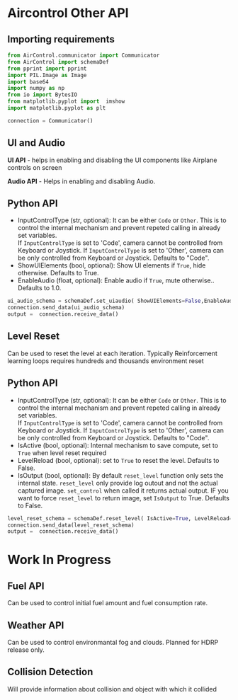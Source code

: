 # Aircontrol Other API 


## Importing requirements


```python
from AirControl.communicator import Communicator
from AirControl import schemaDef
from pprint import pprint
import PIL.Image as Image
import base64
import numpy as np
from io import BytesIO
from matplotlib.pyplot import  imshow
import matplotlib.pyplot as plt

connection = Communicator()
```

## UI and Audio

**UI API** - helps in enabling and disabling the UI components like Airplane controls on screen

**Audio API** - Helps in enabling and disabling Audio. 

## Python API

- InputControlType (str, optional): It can be either `Code` or `Other`. This is to control the internal mechanism and prevent repeted calling in already set variables. \
If `InputControlType` is set to 'Code', camera cannot be controlled from Keyboard or Joystick. If `InputControlType` is set to 'Other', camera can be only controlled from Keyboard or Joystick.  Defaults to "Code". 
- ShowUIElements (bool, optional): Show UI elements if `True`, hide otherwise. Defaults to True.
- EnableAudio (float, optional): Enable audio if `True`, mute otherwise.. Defaults to 1.0.


```python
ui_audio_schema = schemaDef.set_uiaudio( ShowUIElements=False,EnableAudio=True,IsOutput=False)
connection.send_data(ui_audio_schema)
output =  connection.receive_data()
```

## Level Reset
Can be used to reset the level at each iteration. Typically Reinforcement learning loops requires hundreds and thousands environment reset

## Python API

- InputControlType (str, optional): It can be either `Code` or `Other`. This is to control the internal mechanism and prevent repeted calling in already set variables. \
If `InputControlType` is set to 'Code', camera cannot be controlled from Keyboard or Joystick. If `InputControlType` is set to 'Other', camera can be only controlled from Keyboard or Joystick.  Defaults to "Code". 
- IsActive (bool, optional): Internal mechanism to save compute, set to `True` when level reset required
- LevelReload (bool, optional): set to `True` to reset the level. Defaults to False.
- IsOutput (bool, optional): By default `reset_level` function only sets the internal state. `reset_level` only provide log outout and not the actual captured image. `set_control` when called it returns actual output. IF you want to force `reset_level` to return image, set `IsOutput` to True. Defaults to False.



```python
level_reset_schema = schemaDef.reset_level( IsActive=True, LevelReload=True,IsOutput=False)
connection.send_data(level_reset_schema)
output =  connection.receive_data()
```

# Work In Progress

## Fuel API
Can be used to control initial fuel amount and fuel consumption rate.

## Weather API
Can be used to control environmantal fog and clouds. Planned for HDRP release only.

## Collision Detection
Will provide information about collision and object with which it collided
